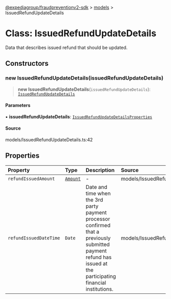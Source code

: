 [@expediagroup/fraudpreventionv2-sdk](../../index.md) > [models](../index.md) > IssuedRefundUpdateDetails

# Class: IssuedRefundUpdateDetails

Data that describes issued refund that should be updated.

## Constructors

### new IssuedRefundUpdateDetails(issuedRefundUpdateDetails)

> **new IssuedRefundUpdateDetails**(`issuedRefundUpdateDetails`): [`IssuedRefundUpdateDetails`](IssuedRefundUpdateDetails.md)

#### Parameters

▪ **issuedRefundUpdateDetails**: [`IssuedRefundUpdateDetailsProperties`](../interfaces/IssuedRefundUpdateDetailsProperties.md)

#### Source

models/IssuedRefundUpdateDetails.ts:42

## Properties

| Property | Type | Description | Source |
| :------ | :------ | :------ | :------ |
| `refundIssuedAmount` | [`Amount`](Amount.md) | - | models/IssuedRefundUpdateDetails.ts:40 |
| `refundIssuedDateTime` | `Date` | Date and time when the 3rd party payment processor confirmed that a previously submitted payment refund has issued at the participating financial institutions. | models/IssuedRefundUpdateDetails.ts:35 |
